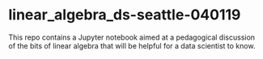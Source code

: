 # linear_algebra_ds-seattle-040119

This repo contains a Jupyter notebook aimed at a pedagogical discussion of the bits of linear algebra that will be
helpful for a data scientist to know.
